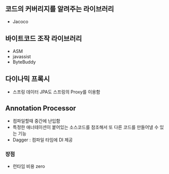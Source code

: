 ## 코드의 커버리지를 알려주는 라이브러리
- Jacoco

## 바이트코드 조작 라이브러리
- ASM
- javassist
- ByteBuddy

## 다이나믹 프록시 
- 스프링 데이터 JPA도 스프링의 Proxy를 이용함

## Annotation Processor
- 컴파일할때 중간에 난입함
- 특정한 애너테이션이 붙어있는 소스코드를 참조해서 또 다른 코드를 만들어낼 수 있는 기능
- Dagger : 컴파일 타임에 DI 제공
### 장점
- 런타임 비용 zero
